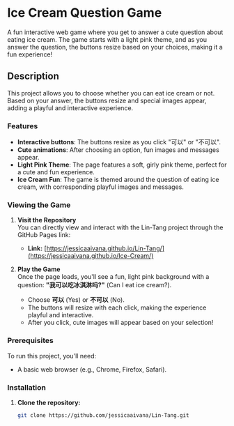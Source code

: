 # Ice Cream Question Game

A fun interactive web game where you get to answer a cute question about eating ice cream. The game starts with a light pink theme, and as you answer the question, the buttons resize based on your choices, making it a fun experience!

## Description

This project allows you to choose whether you can eat ice cream or not. Based on your answer, the buttons resize and special images appear, adding a playful and interactive experience.

### Features

- **Interactive buttons**: The buttons resize as you click "可以" or "不可以".
- **Cute animations**: After choosing an option, fun images and messages appear.
- **Light Pink Theme**: The page features a soft, girly pink theme, perfect for a cute and fun experience.
- **Ice Cream Fun**: The game is themed around the question of eating ice cream, with corresponding playful images and messages.

### Viewing the Game

1. **Visit the Repository**  
   You can directly view and interact with the Lin-Tang project through the GitHub Pages link:
   - **Link:** [https://jessicaaivana.github.io/Lin-Tang/](https://jessicaaivana.github.io/Ice-Cream/)

2. **Play the Game**  
   Once the page loads, you'll see a fun, light pink background with a question: **"我可以吃冰淇淋吗?"** (Can I eat ice cream?).
   - Choose **可以** (Yes) or **不可以** (No).
   - The buttons will resize with each click, making the experience playful and interactive.
   - After you click, cute images will appear based on your selection!

### Prerequisites

To run this project, you'll need:
- A basic web browser (e.g., Chrome, Firefox, Safari).

### Installation

1. **Clone the repository:**
   ```bash
   git clone https://github.com/jessicaaivana/Lin-Tang.git
